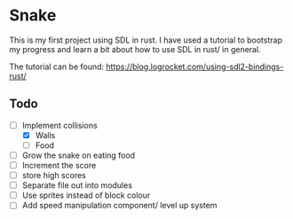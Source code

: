 # Snake 

This is my first project using SDL in rust. I have used a tutorial to bootstrap my  progress and learn a bit about how to use SDL in rust/ in general. 

The tutorial can be found: https://blog.logrocket.com/using-sdl2-bindings-rust/

## Todo 

- [ ] Implement collisions 
  - [X] Walls 
  - [ ] Food 
- [ ] Grow the snake on eating food 
- [ ] Increment the score 
- [ ] store high scores 
- [ ] Separate file out into modules 
- [ ] Use sprites instead of block colour 
- [ ] Add speed manipulation component/ level up system 
